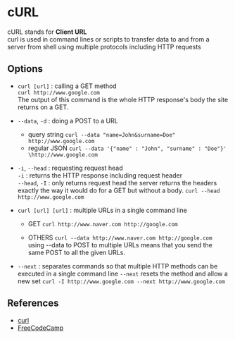 # cURL
cURL stands for **Client URL**  
curl is used in command lines or scripts to transfer data to and from a server from shell using multiple protocols including HTTP requests 

## Options
* `curl [url]` :  calling a GET method  
    `curl http://www.google.com`  
    The output of this command is the whole HTTP response's body the site returns on a GET.

* `--data`, `-d` : doing a POST to a URL  
    - query string
    `curl --data "name=John&surname=Doe" http://www.google.com` 
    - regular JSON
    `curl --data '{"name" : "John", "surname" : "Doe"}' \http://www.google.com`

* `-i`, `--head` : requesting request head  
    `-i` : returns the HTTP response including request header  
    `--head`, `-I` : only returns request head
    the server returns the headers exactly the way it would do for a GET but without a body.
    `curl --head http://www.google.com`

* `curl [url] [url]` : multiple URLs in a single command line  
    - GET
    `curl http://www.naver.com http://google.com`

    - OTHERS
    `curl --data http://www.naver.com http://google.com`
    using --data to POST to multiple URLs means that you send the same POST to all the given URLs.

* `--next` : separates commands so that multiple HTTP methods can be executed in a single command line
    `--next` resets the method and allow a new set
    `curl -I http://www.google.com --next http://www.google.com`


## References
* [curl](https://curl.haxx.se/docs/)
* [FreeCodeCamp](https://www.freecodecamp.org/news/how-to-start-using-curl-and-why-a-hands-on-introduction-ea1c913caaaa/)

